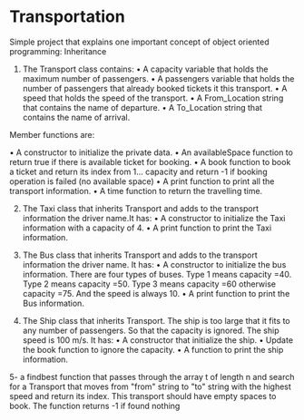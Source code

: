 # Transportation
Simple project that explains one important concept of object oriented programming: Inheritance

1.	The Transport class contains: 
•	A capacity variable that holds the maximum number of passengers. 
•	A passengers variable that holds the number of passengers that already booked tickets it this transport. 
•	A speed that holds the speed of the transport. 
•	A From_Location string that contains the name of departure. 
•	 A To_Location string that contains the name of arrival. 

Member functions are: 

•	A constructor to initialize the private data. 
•	An availableSpace function to return true if there is available ticket for booking. 
•	A book function to book a ticket and return its index from 1... capacity and return -1 if booking operation is failed (no available space) 
•	A print function to print all the transport information. 
•	A time function to return the travelling time. 

2.	The Taxi class that inherits Transport and adds to the transport information the driver name.It has: 
•	A constructor to initialize the Taxi information with a capacity of 4. 
•	A print function to print the Taxi information. 

3.	The Bus class that inherits Transport and adds to the transport information the driver name. It has: 
•	A constructor to initialize the bus information. There are four types of buses. 
Type 1 means capacity =40. 
Type 2 means capacity =50. 
Type 3 means capacity =60 
otherwise capacity =75. 
And the speed is always 10. 
•	A print function to print the Bus information. 

4.	The Ship class that inherits Transport. The ship is too large that it fits to any number of passengers. So that the capacity is ignored. The ship speed is 100 m/s. It has: 
•	A constructor that initialize the ship. 
•	Update the book function to ignore the capacity. 
•	A function to print the ship information. 

5- a findbest function that passes through the array t of length n and search for a Transport that moves from "from" string to "to" string with the highest speed and return its index. This transport should have empty spaces to book. The function returns -1 if found nothing 

